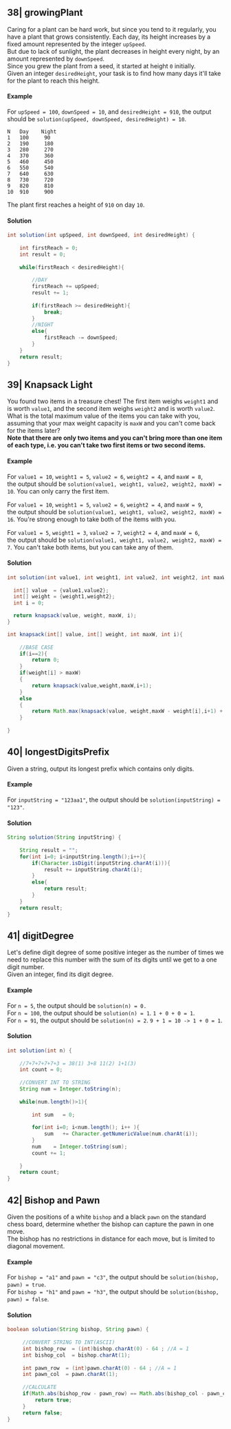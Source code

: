 ## 38| growingPlant
Caring for a plant can be hard work, but since you tend to it regularly, you have a plant that grows consistently. Each day, its height increases by a fixed amount represented by the integer `upSpeed`.\
But due to lack of sunlight, the plant decreases in height every night, by an amount represented by `downSpeed`.\
Since you grew the plant from a seed, it started at height `0` initially.\
Given an integer `desiredHeight`, your task is to find how many days it'll take for the plant to reach this height.

#### Example
For `upSpeed = 100`, `downSpeed = 10`, and `desiredHeight = 910`, the output should be `solution(upSpeed, downSpeed, desiredHeight) = 10`.

`N	 Day	Night`\
`1	 100	 90`\
`2	 190	 180`\
`3	 280	 270`\
`4   370	 360`\
`5	 460	 450`\
`6	 550	 540`\
`7	 640	 630`\
`8	 730	 720`\
`9	 820	 810`\
`10  910	 900`

The plant first reaches a height of `910` on day `10`.

#### Solution
```java
int solution(int upSpeed, int downSpeed, int desiredHeight) {
    
    int firstReach = 0;
    int result = 0;
    
    while(firstReach < desiredHeight){
    
        //DAY
        firstReach += upSpeed;
        result += 1;
        
        if(firstReach >= desiredHeight){
            break;
        }
        //NIGHT
        else{
            firstReach -= downSpeed;
        }
    }    
    return result;    
}
```

## 39| Knapsack Light
You found two items in a treasure chest! The first item weighs `weight1` and is worth `value1`, and the second item weighs `weight2` and is worth `value2`.\
What is the total maximum value of the items you can take with you, assuming that your max weight capacity is `maxW` and you can't come back for the items later?\
**Note that there are only two items and you can't bring more than one item of each type, i.e. you can't take two first items or two second items.**

#### Example
For `value1 = 10`, `weight1 = 5`, `value2 = 6`, `weight2 = 4`, and `maxW = 8`,\
the output should be `solution(value1, weight1, value2, weight2, maxW) = 10`. You can only carry the first item.

For `value1 = 10`, `weight1 = 5`, `value2 = 6`, `weight2 = 4`, and `maxW = 9`,\
the output should be `solution(value1, weight1, value2, weight2, maxW) = 16`. You're strong enough to take both of the items with you.

For `value1 = 5`, `weight1 = 3`, `value2 = 7`, `weight2 = 4`, and `maxW = 6`,\
the output should be `solution(value1, weight1, value2, weight2, maxW) = 7`. You can't take both items, but you can take any of them.

#### Solution
```java
int solution(int value1, int weight1, int value2, int weight2, int maxW) {
    
  int[] value  = {value1,value2};
  int[] weight = {weight1,weight2};
  int i = 0;

  return knapsack(value, weight, maxW, i);
}

int knapsack(int[] value, int[] weight, int maxW, int i){
    
    //BASE CASE
    if(i==2){
        return 0;
    }
    if(weight[i] > maxW)
    {
        return knapsack(value,weight,maxW,i+1);
    }
    else
    {
        return Math.max(knapsack(value, weight,maxW - weight[i],i+1) + value[i],knapsack(value, weight, maxW, i+1));
    }
    
}
```

## 40| longestDigitsPrefix
Given a string, output its longest prefix which contains only digits.

#### Example
For `inputString = "123aa1"`, the output should be `solution(inputString) = "123"`.

#### Solution
```java
String solution(String inputString) {
    
    String result = "";
    for(int i=0; i<inputString.length();i++){
        if(Character.isDigit(inputString.charAt(i))){
            result += inputString.charAt(i);
        }  
        else{
            return result;
        }
    }
    return result;
}
```

## 41| digitDegree
Let's define digit degree of some positive integer as the number of times we need to replace this number with the sum of its digits until we get to a one digit number.\
Given an integer, find its digit degree.

#### Example
For `n = 5`, the output should be `solution(n) = 0.`\
For `n = 100`, the output should be `solution(n) = 1`. `1 + 0 + 0 = 1`.\
For `n = 91`, the output should be `solution(n) = 2`. `9 + 1 = 10 -> 1 + 0 = 1`.

#### Solution
```java
int solution(int n) {
    
    //7+7+7+7+7+3 = 38(1) 3+8 11(2) 1+1(3)
    int count = 0;
    
    //CONVERT INT TO STRING
    String num = Integer.toString(n);
    
    while(num.length()>1){
        
        int sum   = 0;
        
        for(int i=0; i<num.length(); i++ ){
            sum   += Character.getNumericValue(num.charAt(i));
        }
        num    = Integer.toString(sum);
        count += 1;
        
    }
    return count;
}
```

## 42| Bishop and Pawn
Given the positions of a white `bishop` and a black `pawn` on the standard chess board, determine whether the bishop can capture the pawn in one move.\
The bishop has no restrictions in distance for each move, but is limited to diagonal movement. 

#### Example
For `bishop = "a1"` and `pawn = "c3"`, the output should be `solution(bishop, pawn) = true`.\
For `bishop = "h1"` and `pawn = "h3"`, the output should be `solution(bishop, pawn) = false`.

#### Solution
```java
boolean solution(String bishop, String pawn) {
    
     //CONVERT STRING TO INT(ASCII)
     int bishop_row  = (int)bishop.charAt(0) - 64 ; //A = 1
     int bishop_col  = bishop.charAt(1);
     
     int pawn_row  = (int)pawn.charAt(0) - 64 ; //A = 1
     int pawn_col  = pawn.charAt(1);
     
     //CALCULATE
     if(Math.abs(bishop_row - pawn_row) == Math.abs(bishop_col - pawn_col)){
         return true;
     }
     return false;
}
```

